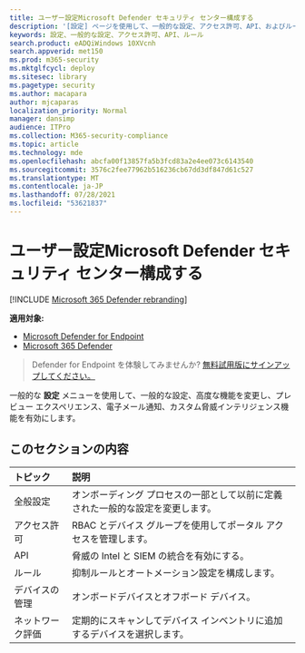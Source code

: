 ```yaml
---
title: ユーザー設定Microsoft Defender セキュリティ センター構成する
description: '[設定] ページを使用して、一般的な設定、アクセス許可、API、およびルールを構成します。'
keywords: 設定、一般的な設定、アクセス許可、API、ルール
search.product: eADQiWindows 10XVcnh
search.appverid: met150
ms.prod: m365-security
ms.mktglfcycl: deploy
ms.sitesec: library
ms.pagetype: security
ms.author: macapara
author: mjcaparas
localization_priority: Normal
manager: dansimp
audience: ITPro
ms.collection: M365-security-compliance
ms.topic: article
ms.technology: mde
ms.openlocfilehash: abcfa00f13857fa5b3fcd83a2e4ee073c6143540
ms.sourcegitcommit: 3576c2fee77962b516236cb67dd3df847d61c527
ms.translationtype: MT
ms.contentlocale: ja-JP
ms.lasthandoff: 07/28/2021
ms.locfileid: "53621837"
---
```

# <a name="configure-microsoft-defender-security-center-settings"></a>ユーザー設定Microsoft Defender セキュリティ センター構成する

[!INCLUDE [Microsoft 365 Defender rebranding](../../includes/microsoft-defender.md)]

**適用対象:**
- [Microsoft Defender for Endpoint](https://go.microsoft.com/fwlink/p/?linkid=2154037)
- [Microsoft 365 Defender](https://go.microsoft.com/fwlink/?linkid=2118804)

> Defender for Endpoint を体験してみませんか? [無料試用版にサインアップしてください。](https://www.microsoft.com/microsoft-365/windows/microsoft-defender-atp?ocid=docs-wdatp-prefsettings-abovefoldlink)

一般的な **設定** メニューを使用して、一般的な設定、高度な機能を変更し、プレビュー エクスペリエンス、電子メール通知、カスタム脅威インテリジェンス機能を有効にします。

## <a name="in-this-section"></a>このセクションの内容

トピック | 説明
:---|:---
全般設定 | オンボーディング プロセスの一部として以前に定義された一般的な設定を変更します。
アクセス許可 | RBAC とデバイス グループを使用してポータル アクセスを管理します。
API | 脅威の Intel と SIEM の統合を有効にする。
ルール | 抑制ルールとオートメーション設定を構成します。
デバイスの管理 | オンボードデバイスとオフボード デバイス。
ネットワーク評価 | 定期的にスキャンしてデバイス インベントリに追加するデバイスを選択します。
